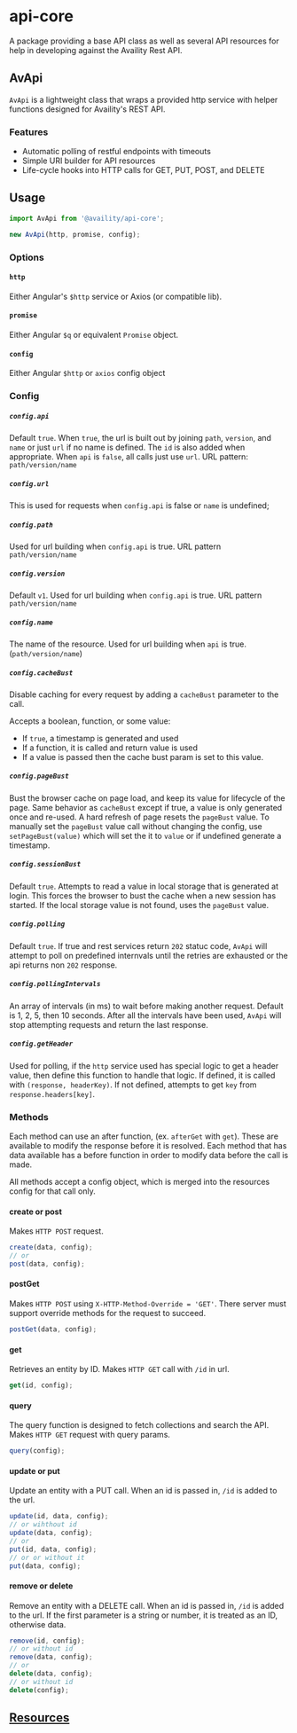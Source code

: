 # api-core

A package providing a base API class as well as several API resources for help in developing against the Availity Rest API.

## AvApi

`AvApi` is a lightweight class that wraps a provided http service with helper functions designed for Availity's REST API.

### Features
* Automatic polling of restful endpoints with timeouts
* Simple URI builder for API resources
* Life-cycle hooks into HTTP calls for GET, PUT, POST, and DELETE

## Usage

```js
import AvApi from '@availity/api-core';

new AvApi(http, promise, config);
```

### Options

#### `http`
Either Angular's `$http` service or Axios (or compatible lib). 

#### `promise`
Either Angular `$q` or equivalent `Promise` object. 

#### `config`
Either Angular `$http` or `axios` config object

### Config

##### `config.api`
Default `true`. When `true`, the url is built out by joining `path`, `version`, and `name` or just `url` if no name is defined. The `id` is also added when appropriate. When `api` is `false`, all calls just use `url`. URL pattern: `path/version/name`

##### `config.url`
This is used for requests when `config.api` is false or `name` is undefined;

##### `config.path`
Used for url building when `config.api` is true. URL pattern `path/version/name`

##### `config.version`
Default `v1`. Used for url building when `config.api` is true. URL pattern `path/version/name`

##### `config.name`
The name of the resource.  Used for url building when `api` is true. (`path/version/name`)

#####  `config.cacheBust`
Disable caching for every request by adding a `cacheBust` parameter to the call.

Accepts a boolean, function, or some value:
- If `true`, a timestamp is generated and used
- If a function, it is called and return value is used
- If a value is passed then the cache bust param is set to this value. 

#####  `config.pageBust`
Bust the browser cache on page load, and keep its value for lifecycle of the page. Same behavior as `cacheBust` except if true, a value is only generated once and re-used. A hard refresh of page resets the `pageBust` value. To manually set the `pageBust` value call without changing the config, use `setPageBust(value)` which will set the it to `value` or if undefined generate a timestamp.

#####  `config.sessionBust`
Default `true`. Attempts to read a value in local storage that is generated at login. This forces the browser to bust the cache when a new session has started. If the local storage value is not found, uses the `pageBust` value.

#####  `config.polling`
Default `true`. If true and rest services return `202` statuc code, `AvApi` will attempt to poll on predefined internvals until the retries are exhausted or the api returns non `202` response.

#####  `config.pollingIntervals`
An array of intervals (in ms) to wait before making another request.
Default is 1, 2, 5, then 10 seconds. After all the intervals have been used, `AvApi` will stop attempting requests and return the last response.

##### `config.getHeader`
Used for polling, if the `http` service used has special logic to get a header value, then define this function to handle that logic. If defined, it is called with `(response, headerKey)`.
If not defined, attempts to get `key` from `response.headers[key]`.


### Methods
Each method can use an after function, (ex. `afterGet` with `get`). These are available to modify the response before it is resolved. Each method that has data available has a before function in order to modify data before the call is made.

All methods accept a config object, which is merged into the resources config for that call only.

#### create or post
Makes `HTTP POST` request.

```js
create(data, config);
// or 
post(data, config);
```

#### postGet
Makes `HTTP POST` using `X-HTTP-Method-Override = 'GET'`. There server must support override methods for the request to succeed.

```js
postGet(data, config);
```

#### get
Retrieves an entity by ID. Makes `HTTP GET` call with `/id` in url. 
```js
get(id, config);
```

#### query
The query function is designed to fetch collections and search the API. Makes `HTTP GET` request with query params.

```js
query(config);
```

#### update or put
Update an entity with a PUT call. When an id is passed in, `/id` is added to the url.
```js
update(id, data, config);
// or wihthout id
update(data, config);
// or
put(id, data, config);
// or or without it
put(data, config);
```

#### remove or delete
Remove an entity with a DELETE call. When an id is passed in, `/id` is added to the url. If the first parameter is a string or number, it is treated as an ID, otherwise data.

```js
remove(id, config);
// or without id
remove(data, config);
// or
delete(data, config);
// or without id
delete(config);
```
## [Resources](src/resources/README.md)
